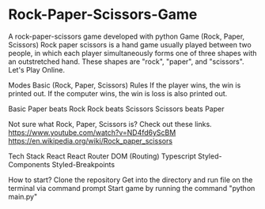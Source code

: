 # Rock-Paper-Scissors-Game
A rock-paper-scissors game developed with python
Game (Rock, Paper, Scissors)
Rock paper scissors is a hand game usually played between two people, in which each player simultaneously forms one of three shapes with an outstretched hand. These shapes are "rock", "paper", and "scissors". Let's Play Online.

Modes
Basic (Rock, Paper, Scissors)
Rules
If the player wins, the win is printed out. If the computer wins, the win is loss is also printed out.

Basic
Paper beats Rock
Rock beats Scissors
Scissors beats Paper

Not sure what Rock, Paper, Scissors is? Check out these links.
https://www.youtube.com/watch?v=ND4fd6yScBM 
https://en.wikipedia.org/wiki/Rock_paper_scissors


Tech Stack
React
React Router DOM (Routing)
Typescript
Styled-Components
Styled-Breakpoints

How to start?
Clone the repository
Get into the directory and run file on the terminal via command prompt
Start game by running the command "python main.py"
